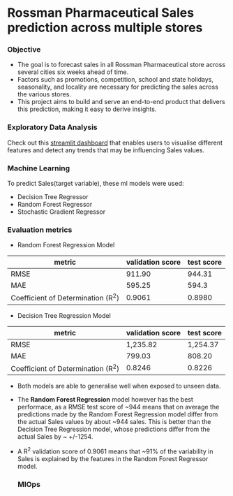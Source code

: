 # <h1>Rossman Pharmaceutical Sales prediction across multiple stores</h1>

<h3>Objective</h3>

* The goal is to forecast sales in all Rossman Pharmaceutical store across several cities six weeks ahead of time. 
* Factors such as promotions, competition, school and state holidays, seasonality, and locality are necessary for predicting the sales across the various stores.
* This project aims to build and serve an end-to-end product that delivers this prediction, making it easy to derive insights.

<h3>Exploratory Data Analysis</h3>

Check out this [streamlit dashboard](https://rossman-sales-prediction.streamlit.app/) that enables users to visualise different features and detect any trends that may be influencing Sales values.

<h3>Machine Learning</h3>
To predict Sales(target variable), these ml models were used:

* Decision Tree Regressor
* Random Forest Regressor
* Stochastic Gradient Regressor

<h3>Evaluation metrics </h3>

* Random Forest Regression Model

| metric | validation score | test score |
|----|----|---|
| RMSE | 911.90 | 944.31|
| MAE | 595.25 | 594.3 |
| Coefficient of Determination (R<sup>2</sup>) | 0.9061 | 0.8980 | 

* Decision Tree Regression Model

| metric | validation score | test score |
|----|----|---|
| RMSE | 1,235.82 | 1,254.37 |
| MAE | 799.03 | 808.20 |
| Coefficient of Determination (R<sup>2</sup>) | 0.8246 | 0.8226 |

* Both models are able to generalise well when exposed to unseen data.
* The **Random Forest Regression** model however has the best performace, as a RMSE test score of ~944 means that on average the predictions made by the Random Forest Regression model differ from the actual Sales values by about ~944 sales. This is better than the Decision Tree Regression model, whose predictions differ from the actual Sales by ~ +/-1254.
* A R<sup>2</sup> validation score of 0.9061 means that ~91% of the variability in Sales is explained by the features in the Random Forest Regressor model.

  <h3>MlOps</h3>
  

